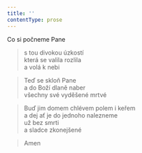 ```yaml
---
title: ''
contentType: prose
---
```


>   

>   

Co si počneme Pane

> s tou divokou úzkostí  
> která se valila rozlila  
> a volá k nebi

> Teď se skloň Pane  
> a do Boží dlaně naber  
> všechny své vyděšené mrtvé

> Buď jim domem chlévem polem i keřem  
> a dej ať je do jednoho nalezneme  
> už bez smrti  
> a sladce zkonejšené

> Amen
